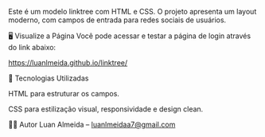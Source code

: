 Este é um modelo linktree com HTML e CSS. O projeto apresenta um layout moderno, com campos de entrada para redes sociais de usuários.

🖥️ Visualize a Página Você pode acessar e testar a página de login através do link abaixo:

https://luanlmeida.github.io/linktree/

🚀 Tecnologias Utilizadas

HTML para estruturar os campos.

CSS para estilização visual, responsividade e design clean.

👨‍💻 Autor Luan Almeida – luanlmeidaa7@gmail.com
